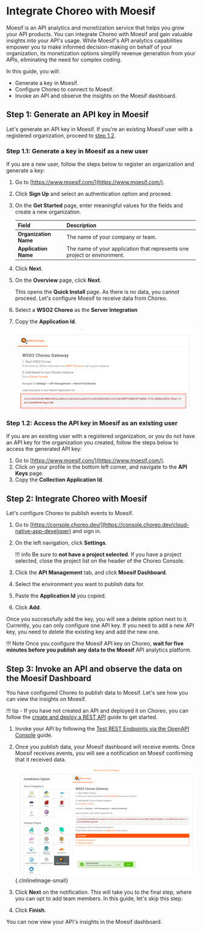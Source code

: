 # Integrate Choreo with Moesif

Moesif is an API analytics and monetization service that helps you grow your API products. You can integrate Choreo with Moesif and gain valuable insights into your API's usage.  While Moesif's API analytics capabilities empower you to make informed decision-making on behalf of your organization, its monetization options simplify revenue generation from your APIs, eliminating the need for complex coding. 

In this guide, you will:

- Generate a key in Moesif.
- Configure Choreo to connect to Moesif.
- Invoke an API and observe the insights on the Moesif dashboard. 

## Step 1: Generate an API key in Moesif

Let's generate an API key in Moesif. 
If you're an existing Moesif user with a registered organization, proceed to [step 1.2](#step-12-access-the-api-key-in-moesif-as-an-existing-user).

### Step 1.1: Generate a key in Moesif as a new user 

If you are a new user, follow the steps below to register an organization and generate a key:

1. Go to [https://www.moesif.com/](https://www.moesif.com/).
2. Click **Sign Up** and select an authentication option and proceed. 
3. On the **Get Started** page, enter meaningful values for the fields and create a new organization. 

    | Field                 |  Description                                            |
    |-----------------------|---------------------------------------------------------|
    | **Organization Name** |  The name of your company or team.                      |
    | **Application Name**  | The name of your application that represents one project or environment.   |

 4. Click **Next**.
 5. On the **Overview** page, click **Next**.

     This opens the **Quick Install** page. As there is no data, you cannot proceed. Let's configure Moesif to receive data from Choreo. 

 6. Select a **WSO2 Choreo** as the **Server Integration**
 7. Copy the **Application Id**. 
    
     ![First Time user API Key](../assets/img/monitoring-and-insights/first_time_key_moesif.png)
     

### Step 1.2: Access the API key in Moesif as an existing user

If you are an existing user with a registered organization, or you do not have an API key for the organization you created,  follow the steps below to access the generated API key:

1. Go to [https://www.moesif.com/](https://www.moesif.com/).
2. Click on your profile in the bottom left corner, and navigate to the **API Keys** page.
3. Copy the **Collection Application Id**.


## Step 2: Integrate Choreo with Moesif

Let's configure Choreo to publish events to Moesif.

1. Go to [https://console.choreo.dev/](https://console.choreo.dev/cloud-native-app-developer) and sign in.
2. On the left navigation, click **Settings**. 

    !!! info
        Be sure to **not have a project selected**. If you have a project selected, close the project list on the header of the Choreo Console.

3. Click the **API Management** tab, and click **Moesif Dashboard**.
4. Select the environment you want to publish data for.
5. Paste the **Application Id** you copied. 
6. Click **Add**.

Once you successfully add the key, you will see a delete option next to it. Currently, you can only configure one API key. If you need to add a new API key, you need to delete the existing key and add the new one. 

!!! Note
    Once you configure the Moesif API key on Choreo, **wait for five minutes before you publish any data to the Moesif** API analytics platform. 


## Step 3: Invoke an API and observe the data on the Moesif Dashboard 

You have configured Choreo to publish data to Moesif. Let's see how you can view the insights on Moesif.

!!! tip
    - If you have not created an API and deployed it on Choreo, you can follow the [create and deploy a REST API](https://wso2.com/choreo/docs/develop-components/develop-services/develop-a-rest-api/) guide to get started.

1. Invoke your API by following the [Test REST Endpoints via the OpenAPI Console](https://wso2.com/choreo/docs/testing/test-rest-endpoints-via-the-openapi-console/) guide. 

2. Once you publish data, your Moesif dashboard will receive events. Once Moesif receives events, you will see a notification on Moesif confirming that it received data. 

    ![Data Recieved Moesif Notification](../assets/img/monitoring-and-insights/data_recieved_moesif_notification.png){.cInlineImage-small}

3. Click **Next** on the notification. This will take you to the final step, where you can opt to add team members. In this guide, let's skip this step. 
4. Click **Finish**.

You can now view your API's insights in the Moesif dashboard. 
